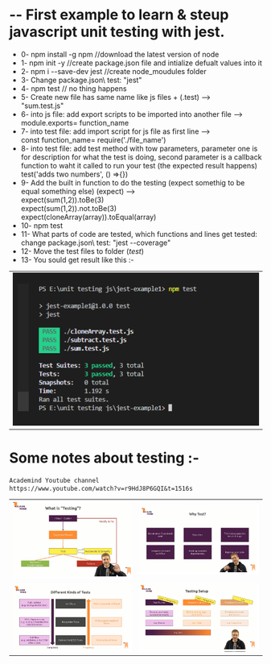 # -- First example to learn & steup javascript unit testing with jest.

- 0- npm install -g npm	//download the latest version of node
- 1- npm init -y   //create package.json file and intialize defualt values into it
- 2- npm i --save-dev jest	//create node_moudules folder
- 3- Change package.json\ test: "jest"
- 4- npm test  // no thing happens
- 5- Create new file has same name like js files + (.test) -->   <br />
    "sum.test.js"
- 6- into js file: add export scripts to be imported into another file -->   <br />
    module.exports= function_name 
- 7- into test file: add import script for js file as first line -->  <br />
    const function_name= require('./file_name')
- 8- into test file: add test method with tow parameters, parameter one is for description for what the test is doing, second parameter is a callback function to waht it called to run your test (the expected result happens)   <br />
	test('adds two numbers', () =>{})
- 9- Add the built in function to do the testing (expect somethig to be equal something else) (expect) -->  <br />
	expect(sum(1,2)).toBe(3)     <br />
	expect(sum(1,2)).not.toBe(3)     <br />
	expect(cloneArray(array)).toEqual(array)
- 10- npm test
- 11- What parts of code are tested, which functions and lines get tested:   <br />
	change package.json\ test: "jest --coverage" 
- 12- Move the test files to folder (_test_)
- 13- You sould get result like this :-
<table >
 <tr>
  <td><img src='screenshots/img5.png' width='100%' /></td>
 </tr>
 </table>

# Some notes about testing :-
    Academind Youtube channel
    https://www.youtube.com/watch?v=r9HdJ8P6GQI&t=1516s

<table >
 <tr>
  <td><img src='screenshots/img1.png' width='100%' /></td>
  <td><img src='screenshots/img2.png' width='100%' /></td>
 </tr>
 <tr> 
  <td><img src='screenshots/img3.png' width='100%' /></td>
  <td><img src='screenshots/img4.png' width='100%' /></td>
 </tr>
</table>
